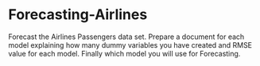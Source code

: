 # Forecasting-Airlines

Forecast the Airlines Passengers data set. Prepare a document for each model explaining 
how many dummy variables you have created and RMSE value for each model. Finally which model you will use for 
Forecasting.
